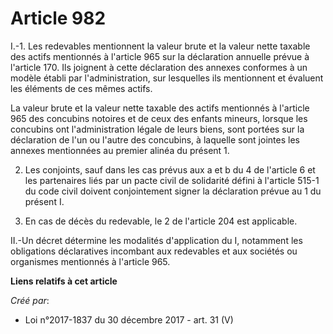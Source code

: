 # Article 982

I.-1. Les redevables mentionnent la valeur brute et la valeur nette taxable des actifs mentionnés à l'article 965 sur la
déclaration annuelle prévue à l'article 170. Ils joignent à cette déclaration des annexes conformes à un modèle établi par
l'administration, sur lesquelles ils mentionnent et évaluent les éléments de ces mêmes actifs.

La valeur brute et la valeur nette taxable des actifs mentionnés à l'article 965 des concubins notoires et de ceux des
enfants mineurs, lorsque les concubins ont l'administration légale de leurs biens, sont portées sur la déclaration de l'un ou
l'autre des concubins, à laquelle sont jointes les annexes mentionnées au premier alinéa du présent 1.

2. Les conjoints, sauf dans les cas prévus aux a et b du 4 de l'article 6 et les partenaires liés par un pacte civil de
solidarité défini à l'article 515-1 du code civil doivent conjointement signer la déclaration prévue au 1 du présent I.

3. En cas de décès du redevable, le 2 de l'article 204 est applicable.

II.-Un décret détermine les modalités d'application du I, notamment les obligations déclaratives incombant aux redevables et
aux sociétés ou organismes mentionnés à l'article 965.

**Liens relatifs à cet article**

_Créé par_:

  - Loi n°2017-1837 du 30 décembre 2017 - art. 31 (V)
